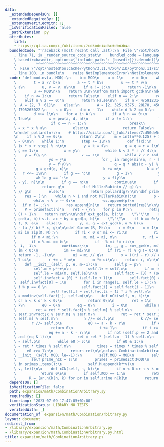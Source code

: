 ```yaml
---
data:
  _extendedDependsOn: []
  _extendedRequiredBy: []
  _extendedVerifiedWith: []
  _isVerificationFailed: false
  _pathExtension: py
  attributes:
    links:
    - https://qiita.com/t_fuki/items/7cd50de54d3c5d063b4a
  bundledCode: "Traceback (most recent call last):\n  File \"/opt/hostedtoolcache/Python/3.11.4/x64/lib/python3.11/site-packages/onlinejudge_verify/documentation/build.py\"\
    , line 71, in _render_source_code_stat\n    bundled_code = language.bundle(stat.path,\
    \ basedir=basedir, options={'include_paths': [basedir]}).decode()\n          \
    \         ^^^^^^^^^^^^^^^^^^^^^^^^^^^^^^^^^^^^^^^^^^^^^^^^^^^^^^^^^^^^^^^^^^^^^^^^^^^^^^^^^\n\
    \  File \"/opt/hostedtoolcache/Python/3.11.4/x64/lib/python3.11/site-packages/onlinejudge_verify/languages/python.py\"\
    , line 108, in bundle\n    raise NotImplementedError\nNotImplementedError\n"
  code: "def modinv(a, MOD):\n    b = MOD\n    u = 1\n    v = 0\n    while b > 0:\n\
    \        t = a // b\n        a -= t * b\n        u -= t * v\n        a, b = b,\
    \ a\n        u, v = v, u\n\n    if a != 1:\n        return -1\n\n    if u != 0:\n\
    \        u += MOD\n\n    return u\n\n\nfrom math import gcd\n\n\ndef MillerRabin(n):\n\
    \    if n <= 1:\n        return False\n    elif n == 2:\n        return True\n\
    \    elif n % 2 == 0:\n        return False\n\n    if n < 4759123141:\n      \
    \  A = [2, 7, 61]\n    else:\n        A = [2, 325, 9375, 28178, 450775, 9780504,\
    \ 1795265022]\n    s = 0\n    d = n - 1\n    while d % 2 == 0:\n        s += 1\n\
    \        d >>= 1\n\n    for a in A:\n        if a % n == 0:\n            return\
    \ True\n        x = pow(a, d, n)\n        if x != 1:\n            for t in range(s):\n\
    \                if x == n - 1:\n                    break\n                x\
    \ = x * x % n\n            else:\n                return False\n    return True\n\
    \n\ndef pollard(n):\n    # https://qiita.com/t_fuki/items/7cd50de54d3c5d063b4a\n\
    \n    if n % 2 == 0:\n        return 2\n\n    m = int(n**0.125) + 1\n    step\
    \ = 0\n\n    while 1:\n        step += 1\n\n        def f(x):\n            return\
    \ (x * x + step) % n\n\n        y = k = 0\n        g = q = r = 1\n\n        while\
    \ g == 1:\n            x = y\n            while k < 3 * r // 4:\n            \
    \    y = f(y)\n                k += 1\n            while k < r and g == 1:\n \
    \               ys = y\n                for _ in range(min(m, r - k)):\n     \
    \               y = f(y)\n                    q = q * abs(x - y) % n\n       \
    \         g = gcd(q, n)\n                k += m\n            k = r\n         \
    \   r <<= 1\n\n        if g == n:\n            g = 1\n            y = ys\n   \
    \         while g == 1:\n                y = f(y)\n                g = gcd(abs(x\
    \ - y), n)\n\n        if g == n:\n            continue\n        if MillerRabin(g):\n\
    \            return g\n        elif MillerRabin(n // g):\n            return n\
    \ // g\n        else:\n            return pollard(g)\n\n\ndef primefact(n):\n\
    \    res = []\n    while n > 1 and not MillerRabin(n):\n        p = pollard(n)\n\
    \        while n % p == 0:\n            res.append(p)\n            n //= p\n \
    \   if n != 1:\n        res.append(n)\n    return sorted(res)\n\n\ndef primedict(n):\n\
    \    P = primefact(n)\n    ret = {}\n    for p in P:\n        ret[p] = ret.get(p,\
    \ 0) + 1\n    return ret\n\n\ndef ext_gcd(a, b):\n    \"\"\"\n    return (x, y,\
    \ gcd(a, b)) s.t. ax + by = gcd(a, b)\n    \"\"\"\n    if b == 0:\n        return\
    \ 1, 0, a\n    else:\n        y, x, g = ext_gcd(b, a % b)\n        return x, y\
    \ - (a // b) * x, g\n\n\ndef Garner(R, M):\n    r = 0\n    m = 1\n    for ri,\
    \ mi in zip(R, M):\n        if ri < 0 or mi <= ri:\n            ri %= mi\n\n \
    \       if m < mi:\n            m, mi = mi, m\n            r, ri = ri, r\n\n \
    \       if m % mi == 0:\n            if r % mi != ri:\n                return\
    \ -1, -1\n            continue\n\n        im, _, g = ext_gcd(m, mi)\n        if\
    \ im < 0:\n            im += mi\n\n        if (ri - r) % g != 0:\n           \
    \ return -1, -1\n\n        ui = mi // g\n        x = ((ri - r) // g % ui) * im\
    \ % ui\n        r += x * m\n        m *= ui\n\n    return r, m\n\n\nclass CombinationPrimePowerMOD:\n\
    \    def __init__(self, p, e, m=-1):\n        self.p = p\n        self.e = e\n\
    \        self.m = p**e\n\n        self.le = self.m\n        if m != -1:\n    \
    \        self.le = min(m, self.le)\n\n        self.fact = [0] * (self.le + 1)\n\
    \        self.invfact = [0] * (self.le + 1)\n        self.fact[0] = 1\n      \
    \  self.invfact[0] = 1\n        for i in range(1, self.le + 1):\n            if\
    \ i % p == 0:\n                self.fact[i] = self.fact[i - 1]\n            else:\n\
    \                self.fact[i] = self.fact[i - 1] * i % self.m\n            self.invfact[i]\
    \ = modinv(self.fact[i], self.m)\n\n    def nCk(self, n, k):\n        if n < 0\
    \ or n < k or k < 0:\n            return 0\n\n        ret = 1\n        r = n -\
    \ k\n        e0 = 0\n        eq = 0\n        i = 0\n        while n > 0:\n   \
    \         ret = ret * self.fact[n % self.m] % self.m\n            ret = ret *\
    \ self.invfact[k % self.m] % self.m\n            ret = ret * self.invfact[r %\
    \ self.m] % self.m\n            n //= self.p\n            k //= self.p\n     \
    \       r //= self.p\n            e0 += n - k - r\n            if e0 >= self.e:\n\
    \                return 0\n            i += 1\n            if i >= self.e:\n \
    \               eq += n - k - r\n\n        if not (self.p == 2 and self.e >= 3)\
    \ and (eq & 1):\n            ret = ret * (self.m - 1) % self.m\n        times\
    \ = self.p\n        while e0 > 0:\n            if e0 & 1:\n                ret\
    \ = ret * times % self.m\n            times = times * times % self.m\n       \
    \     e0 >>= 1\n\n        return ret\n\n\nclass CombinationArbitrary:\n    def\
    \ __init__(self, MOD, le=-1):\n        self.MOD = MOD\n        self.M = []\n \
    \       self.prime_nCk = []\n        primes = primedict(MOD)\n        for k, v\
    \ in primes.items():\n            self.M.append(k**v)\n            self.prime_nCk.append(CombinationPrimePowerMOD(k,\
    \ v, le))\n\n    def nCk(self, n, k):\n        if n < 0 or n < k or k < 0:\n \
    \           return 0\n\n        if self.MOD == 1:\n            return 0\n\n  \
    \      R = [pr.nCk(n, k) for pr in self.prime_nCk]\n        return Garner(R, self.M)[0]\n"
  dependsOn: []
  isVerificationFile: false
  path: expansion/math/CombinationArbitrary.py
  requiredBy: []
  timestamp: '2023-07-09 17:47:05+09:00'
  verificationStatus: LIBRARY_NO_TESTS
  verifiedWith: []
documentation_of: expansion/math/CombinationArbitrary.py
layout: document
redirect_from:
- /library/expansion/math/CombinationArbitrary.py
- /library/expansion/math/CombinationArbitrary.py.html
title: expansion/math/CombinationArbitrary.py
---
```

